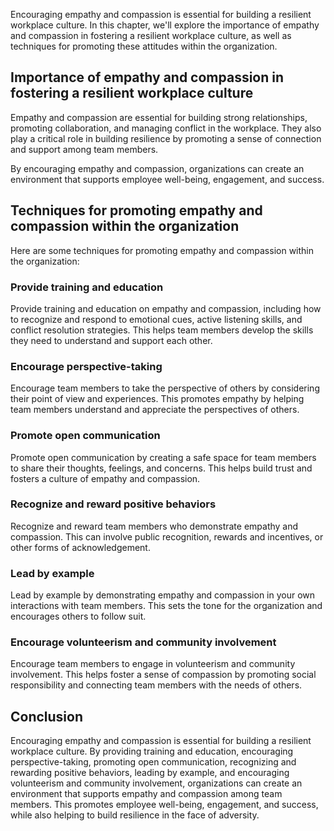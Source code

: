 
Encouraging empathy and compassion is essential for building a resilient workplace culture. In this chapter, we'll explore the importance of empathy and compassion in fostering a resilient workplace culture, as well as techniques for promoting these attitudes within the organization.

Importance of empathy and compassion in fostering a resilient workplace culture
-------------------------------------------------------------------------------

Empathy and compassion are essential for building strong relationships, promoting collaboration, and managing conflict in the workplace. They also play a critical role in building resilience by promoting a sense of connection and support among team members.

By encouraging empathy and compassion, organizations can create an environment that supports employee well-being, engagement, and success.

Techniques for promoting empathy and compassion within the organization
-----------------------------------------------------------------------

Here are some techniques for promoting empathy and compassion within the organization:

### Provide training and education

Provide training and education on empathy and compassion, including how to recognize and respond to emotional cues, active listening skills, and conflict resolution strategies. This helps team members develop the skills they need to understand and support each other.

### Encourage perspective-taking

Encourage team members to take the perspective of others by considering their point of view and experiences. This promotes empathy by helping team members understand and appreciate the perspectives of others.

### Promote open communication

Promote open communication by creating a safe space for team members to share their thoughts, feelings, and concerns. This helps build trust and fosters a culture of empathy and compassion.

### Recognize and reward positive behaviors

Recognize and reward team members who demonstrate empathy and compassion. This can involve public recognition, rewards and incentives, or other forms of acknowledgement.

### Lead by example

Lead by example by demonstrating empathy and compassion in your own interactions with team members. This sets the tone for the organization and encourages others to follow suit.

### Encourage volunteerism and community involvement

Encourage team members to engage in volunteerism and community involvement. This helps foster a sense of compassion by promoting social responsibility and connecting team members with the needs of others.

Conclusion
----------

Encouraging empathy and compassion is essential for building a resilient workplace culture. By providing training and education, encouraging perspective-taking, promoting open communication, recognizing and rewarding positive behaviors, leading by example, and encouraging volunteerism and community involvement, organizations can create an environment that supports empathy and compassion among team members. This promotes employee well-being, engagement, and success, while also helping to build resilience in the face of adversity.
